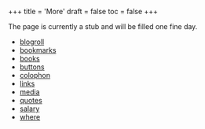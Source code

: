 +++
title = 'More'
draft = false
toc = false
+++

The page is currently a stub and will be filled one fine day.

- [blogroll](blogroll.md)
- [bookmarks](bookmarks.md)
- [books](books.md)
- [buttons](buttons.md)
- [colophon](colophon.md)
- [links](links.md)
- [media](media.md)
- [quotes](quotes.md)
- [salary](salary.md)
- [where](where.md)
